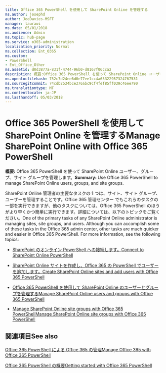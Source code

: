 ```yaml
---
title: Office 365 PowerShell を使用して SharePoint Online を管理する
ms.author: josephd
author: JoeDavies-MSFT
manager: laurawi
ms.date: 05/01/2018
ms.audience: Admin
ms.topic: hub-page
ms.service: o365-administration
localization_priority: Normal
ms.collection: Ent_O365
ms.custom:
- PowerShell
- Ent_Office_Other
ms.assetid: d0d3877a-831f-4744-96b0-d8167f06cca2
description: 概要:Office 365 PowerShell を使って SharePoint Online ユーザー、グループ、サイト グループを管理します。
ms.openlocfilehash: 752c7d24ee6d0e77ee1cc4a65322957324767531
ms.sourcegitcommit: 74cdb2534bce376abc9cf4fef85ff039c46ee790
ms.translationtype: MT
ms.contentlocale: ja-JP
ms.lasthandoff: 05/03/2018
---
```

# <a name="manage-sharepoint-online-with-office-365-powershell"></a><span data-ttu-id="1c89d-103">Office 365 PowerShell を使用して SharePoint Online を管理する</span><span class="sxs-lookup"><span data-stu-id="1c89d-103">Manage SharePoint Online with Office 365 PowerShell</span></span>

 <span data-ttu-id="1c89d-104">**概要:** Office 365 PowerShell を使って SharePoint Online ユーザー、グループ、サイト グループを管理します。</span><span class="sxs-lookup"><span data-stu-id="1c89d-104">**Summary:** Use Office 365 PowerShell to manage SharePoint Online users, groups, and site groups.</span></span>
  
<span data-ttu-id="1c89d-p101">SharePoint Online 管理者の主要なタスクの 1 つは、サイト、サイト グループ、ユーザーを管理することです。Office 365 管理センター でもこれらのタスクの一部を実行できますが、他のタスクについては、Office 365 PowerShell のほうがより早くかつ簡単に実行できます。詳細については、以下のトピックをご覧ください。</span><span class="sxs-lookup"><span data-stu-id="1c89d-p101">One of the primary tasks of any SharePoint Online administrator is managing sites, site groups, and users. Although you can accomplish some of these tasks in the Office 365 admin center, other tasks are much quicker and easier in Office 365 PowerShell. For more information, see the following topics:</span></span>

- [<span data-ttu-id="1c89d-108">SharePoint のオンライン PowerShell への接続します。</span><span class="sxs-lookup"><span data-stu-id="1c89d-108">Connect to SharePoint Online PowerShell</span></span>](https://docs.microsoft.com/en-us/powershell/sharepoint/sharepoint-online/connect-sharepoint-online?view=sharepoint-ps)
  
- [<span data-ttu-id="1c89d-109">SharePoint Online サイトを作成し、Office 365 の PowerShell でユーザーを追加します。</span><span class="sxs-lookup"><span data-stu-id="1c89d-109">Create SharePoint Online sites and add users with Office 365 PowerShell</span></span>](create-sharepoint-sites-and-add-users-with-powershell.md)
    
- [<span data-ttu-id="1c89d-110">Office 365 PowerShell を使用して SharePoint Online のユーザーとグループを管理する</span><span class="sxs-lookup"><span data-stu-id="1c89d-110">Manage SharePoint Online users and groups with Office 365 PowerShell</span></span>](manage-sharepoint-users-and-groups-with-powershell.md)
    
- [<span data-ttu-id="1c89d-111">Manage SharePoint Online site groups with Office 365 PowerShell</span><span class="sxs-lookup"><span data-stu-id="1c89d-111">Manage SharePoint Online site groups with Office 365 PowerShell</span></span>](manage-sharepoint-site-groups-with-powershell.md)
    
## <a name="see-also"></a><span data-ttu-id="1c89d-112">関連項目</span><span class="sxs-lookup"><span data-stu-id="1c89d-112">See also</span></span>

#### 

[<span data-ttu-id="1c89d-113">Office 365 PowerShell による Office 365 の管理</span><span class="sxs-lookup"><span data-stu-id="1c89d-113">Manage Office 365 with Office 365 PowerShell</span></span>](manage-office-365-with-office-365-powershell.md)
  
[<span data-ttu-id="1c89d-114">Office 365 PowerShell の概要</span><span class="sxs-lookup"><span data-stu-id="1c89d-114">Getting started with Office 365 PowerShell</span></span>](getting-started-with-office-365-powershell.md)

